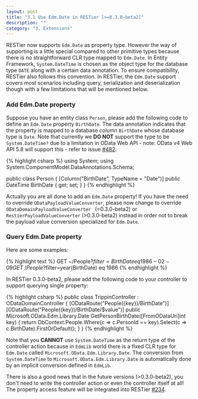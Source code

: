 ```yaml
---
layout: post
title: "3.1 Use Edm.Date in RESTier [>=0.3.0-beta2]"
description: ""
category: "3. Extensions"
---
```


RESTier now supports `Edm.Date` as property type. However the way of supporting is a little special compared to other primitive types because there is no straightforward CLR type mapped to `Edm.Date`. In Entity Framework, `System.DateTime` is chosen as the object type for the database type `DATE` along with a certain data annotation. To ensure compatibility, RESTier also follows this convention. In RESTier, the `Edm.Date` support covers most scenarios including query, serialization and deserialization though with a few limitations that will be mentioned below.

### Add Edm.Date property
Suppose you have an entity class `Person`, please add the following code to define an `Edm.Date` property `BirthDate`. The data annotation indicates that the property is mapped to a database column `BirthDate` whose database type is `Date`. Note that currently we **DO NOT** support the type to be `System.DateTime?` due to a limitation in OData Web API - note: OData v4 Web API 5.8 will support this - refer to issue [#482](https://github.com/OData/WebApi/issues/482).

{% highlight csharp %}
using System;
using System.ComponentModel.DataAnnotations.Schema;

public class Person
{
    [Column("BirthDate", TypeName = "Date")]
    public DateTime BirthDate { get; set; }
}
{% endhighlight %}

Actually you are all done to add an `Edm.Date` property! If you have the need to override `ODataPayloadValueConverter`, please now change to override `ODataDomainPayloadValueConverter ` (=0.3.0-beta2) or `RestierPayloadValueConverter` (>0.3.0-beta2) instead in order not to break the payload value conversion specialized for `Edm.Date`.

### Query Edm.Date property
Here are some examples:

{% highlight text %}
GET ~/People?$filter=BirthDate eq 1986-02-09
GET ~/People?$filter=year(BirthDate) eq 1986
{% endhighlight %}

In RESTier 0.3.0-beta2, please add the following code to your controller to support querying single property:

{% highlight csharp %}
public class TrippinController : ODataDomainController<TrippinDomain>
{
    [ODataRoute("People({key})/BirthDate")]
    [ODataRoute("People({key})/BirthDate/$value")]
    public Microsoft.OData.Edm.Library.Date GetPersonBirthDate([FromODataUri]int key)
    {
        return DbContext.People.Where(c => c.PersonId == key).Select(c => c.BirthDate).FirstOrDefault();
    }
}
{% endhighlight %}

Note that you **CANNOT** use `System.DateTime` as the return type of the controller action because in `EdmLib` world there is a fixed CLR type for `Edm.Date` called `Microsoft.OData.Edm.Library.Date`. The conversion from `System.DateTime` to `Microsoft.OData.Edm.Library.Date` is automatically done by an implicit conversion defined in `EdmLib`. 

There is also a good news that in the future versions (>0.3.0-beta2), you don't need to write the controller action or even the controller itself at all! The property access feature will be integrated into RESTier [#234](https://github.com/OData/RESTier/issues/234).
